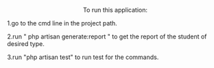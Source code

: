 <p align="center">To run this application: </p>
<p>1.go to the cmd line in the project path.</p>
<p>2.run " php artisan generate:report " to get the report of the student of desired type.</p>
<p>3.run "php artisan test" to run test for the commands.</p>